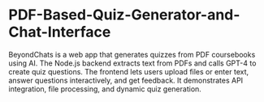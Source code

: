 # PDF-Based-Quiz-Generator-and-Chat-Interface
BeyondChats is a web app that generates quizzes from PDF coursebooks using AI. The Node.js backend extracts text from PDFs and calls GPT-4 to create quiz questions. The frontend lets users upload files or enter text, answer questions interactively, and get feedback. It demonstrates API integration, file processing, and dynamic quiz generation.
